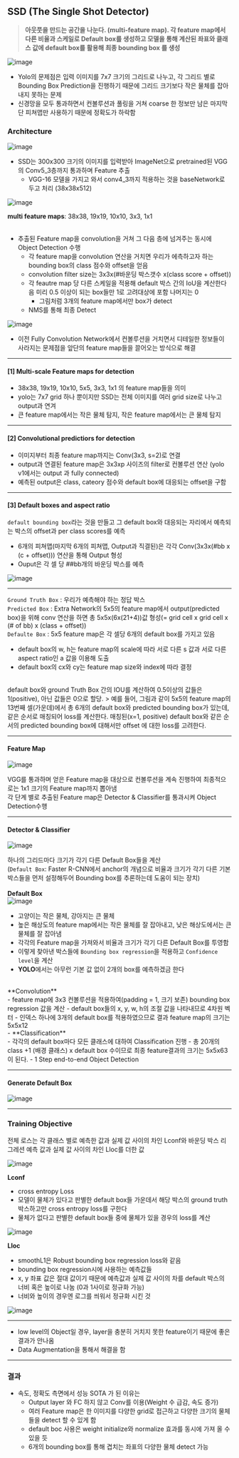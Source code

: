 ## SSD (The Single Shot Detector)

> **아웃풋을 만드는 공간을 나눈다. (multi-feature map). 각 feature map에서 다른 비율과 스케일로 Default box를 생성하고 모델을 통해 계산된 좌표와 클래스 값에 default box를 활용해 최종 bounding box 를 생성**

![image](https://user-images.githubusercontent.com/72767245/108738210-b8166c00-7576-11eb-9bde-38330ef9cfc9.png)


- Yolo의 문제점은 입력 이미지를 7x7 크기의 그리드로 나누고, 각 그리드 별로 Bounding Box Prediction을 진행하기 때문에 그리드 크기보다 작은 물체를 잡아내지 못하는 문제
- 신경망을 모두 통과하면서 컨볼루션과 풀링을 거쳐 coarse 한 정보만 남은 마지막 단 피쳐맵만 사용하기 때문에 정확도가 하락함

### Architecture

![image](https://user-images.githubusercontent.com/72767245/108737658-2c9cdb00-7576-11eb-9037-25665ea53338.png)

- SSD는 300x300 크기의 이미지를 입력받아 ImageNet으로 pretrained된 VGG의 Conv5_3층까지 통과하며 Feature 추출
  - VGG-16 모델을 가지고 와서 conv4_3까지 적용하는 것을 baseNetwork로 두고 처리 (38x38x512)

![image](https://user-images.githubusercontent.com/72767245/108805339-34df2f80-75e3-11eb-958e-9d66862f94ca.png)

**multi feature maps**: 38x38, 19x19, 10x10, 3x3, 1x1 <br><br>


- 추출된 Feature map을 convolution을 거쳐 그 다음 층에 넘겨주는 동시에 Object Detection 수행
  - 각 feature map을 convolution 연산을 거치면 우리가 에측하고자 하는 bounding box의 class 점수와 offset을 얻음
  - convolution filter size는 3x3x(#바운딩 박스갯수 x(class score + offset))
  - 각 feautre map 당 다른 스케일을 적용해 default 박스 간의 IoU을 계산한다음 미리 0.5 이상이 되는 box들만 1로 고려대상에 포함 나머지는 0
    - 그림처럼 3개의 feature map에서만 box가 detect
  - NMS를 통해 최종 Detect



![image](https://user-images.githubusercontent.com/72767245/108805993-d8304480-75e3-11eb-997d-e5386159dab0.png)


- 이전 Fully Convolution Network에서 컨볼루션을 거치면서 디테일한 정보들이 사라지는 문제점을 앞단의 feature map들을 끌어오는 방식으로 해결

---

#### [1] Multi-scale Feature maps for detection
- 38x38, 19x19, 10x10, 5x5, 3x3, 1x1 의 feature map들을 의미
- yolo는 7x7 grid 하나 뿐이지만 SSD는 전체 이미지를 여러 grid size로 나누고 output과 연겨 
- 큰 feature map에서는 작은 물체 탐지, 작은 feature map에서는 큰 물체 탐지

---

#### [2] Convolutional predictiors for detection
- 이미지부터 최종 feature map까지는 Conv(3x3, s=2)로 연결
- output과 연결된 feature map은 3x3xp 사이즈의 filter로 컨볼루션 연산 (yolo v1에서는 output 과 fully connected)
- 예측된 output은 class, cateory 점수와 default box에 대응되는 offset을 구함

---

#### [3] Default boxes and aspect ratio
```default bounding box```라는 것을 만들고 그 default box와 대응되는 자리에서 예측되는 박스의 offset과 per class scores를 예측
- 6개의 피쳐맵(마지막 6개의 피쳐맵, Output과 직결된)은 각각 Conv(3x3x(#bb x (c + offset))) 연산을 통해 Output 형성
- Ouput은 각 셀 당 ##bb개의 바운딩 박스를 예측

![image](https://user-images.githubusercontent.com/72767245/108809847-0f572380-75ed-11eb-8499-540ec6359e3d.png)


---

```Ground Truth Box``` : 우리가 예측해야 하는 정답 박스 <br>
```Predicted Box``` : Extra Network의 5x5의 feature map에서 output(predicted box)을 위해 conv 연산을 하면 총 5x5x(6x(21+4))값 형성(= grid cell x grid cell x (# of bb) x (class + offset)) <br>
```Defaulte Box``` : 5x5 feature map은 각 셀당 6개의 default box를 가지고 있음 <br>

- default box의 w, h는 feature map의 scale에 따라 서로 다른 s 값과 서로 다른 aspect ratio인 a 값을 이용해 도출
- default box의 cx와 cy는 feature map size와 index에 따라 결정
<br>
default box와 ground Truth Box 간의 IOU를 계산하여 0.5이상의 값들은 1(positive), 아닌 값들은 0으로 할당.
> 예를 들어, 그림과 같이 5x5의 feature map의 13번째 셀(가운데)에서 총 6개의 default box와 predicted bounding box가 있는데, 같은 순서로 매칭되어 loss를 계산한다. 매칭된(x=1, positive) default box와 같은 순서의 predicted bounding box에 대해서만 offset 에 대한 loss를 고려한다.


---

#### Feature Map

![image](https://user-images.githubusercontent.com/72767245/108804762-81c20680-75e1-11eb-82d6-c7138fad08b6.png)

VGG를 통과하며 얻은 Feature map을 대상으로 컨볼루션을 계속 진행하여 최종적으로는 1x1 크기의 Feature map까지 뽑아냄  
각 단계 별로 추출된 Feature map은 Detector & Classifier를 통과시켜 Object Detection수행

---

#### Detector & Classifier

![image](https://user-images.githubusercontent.com/72767245/108804860-cea5dd00-75e1-11eb-8e28-082649f9c8ef.png)

하나의 그리드마다 크기가 각기 다른 Default Box들을 계산 
<br>
(```Default Box```: Faster R-CNN에서 anchor의 개념으로 비율과 크기가 각기 다른 기본 박스들을 먼저 설정해두어 Bounding box를 추론하는데 도움이 되는 장치)  
<br>
**Default Box**  
![image](https://user-images.githubusercontent.com/72767245/108804984-2d6b5680-75e2-11eb-8be3-b7e6ece81c9e.png)

- 고양이는 작은 물체, 강아지는 큰 물체
- 높은 해상도의 feature map에서는 작은 물체를 잘 잡아내고, 낮은 해상도에서는 큰물체를 잘 잡아냄
- 각각의 Feature map을 가져와서 비율과 크기가 각기 다른 Default Box를 투영함
- 이렇게 찾아낸 박스들에 ```Bounding box regression```을 적용하고 ```Confidence level```을 계산
- **YOLO**에서는 아무런 기본 값 없이 2개의 box를 예측하겠금 한다
<br>
**Convolution** <br>
- feature map에 3x3 컨볼루션을 적용하여(padding = 1, 크기 보존) bounding box regression 값을 계산
- default box들의 x, y, w, h의 조절 값을 나타내므로 4차원 벡터
- 인덱스 하나에 3개의 default box를 적용하였으므로 결과 feature map의 크기는 5x5x12 <br>
- 
**Classification**<br>
- 각각의 default box마다 모든 클래스에 대하여 Classification 진행
- 총 20개의 class +1 (배경 클래스) x default box 수이므로 최종 feature결과의 크기는 5x5x63 이 된다.
- 1 Step end-to-end Object Detection

---

#### Generate Default Box 

 
![image](https://user-images.githubusercontent.com/72767245/108811131-06b41c80-75f0-11eb-9f6d-dd58f4b2bf50.png)


---
### Training Objective

전체 로스는 각 클래스 별로 예측한 값과 실제 값 사이의 차인 Lconf와 바운딩 박스 리그레션 예측 값과 실제 값 사이의 차인 Lloc를 더한 값<br>

![image](https://user-images.githubusercontent.com/72767245/108811197-2b0ff900-75f0-11eb-9c1e-be858919d8ce.png)

**Lconf**<br>
- cross entropy Loss
- 모델이 물체가 있다고 판별한 default box들 가운데서 해당 박스의 ground truth 박스하고만 cross entropy loss를 구한다
- 물체가 없다고 판별한 default box들 중에 물체가 있을 경우의 loss를 계산

![image](https://user-images.githubusercontent.com/72767245/108811223-37945180-75f0-11eb-92e3-db9af1060b4c.png)

**Lloc**<br>
- smoothL1은 Robust bounding box regression loss와 같음
- bounding box regression시에 사용하는 예측값들
-  x, y 좌표 값은 절대 값이기 때문에 예측값과 실제 값 사이의 차를 default 박스의 너비 혹은 높이로 나눔 (0과 1사이로 정규화 가능)
  - 너비와 높이의 경우엔 로그를 씌워서 정규화 시킨 것  

![image](https://user-images.githubusercontent.com/72767245/108811406-93f77100-75f0-11eb-8fb4-45ba0100dcab.png)

---

- low level의 Object일 경우, layer을 충분히 거치지 못한 feature이기 때문에 좋은 결과가 안나옴
- Data Augmentation을 통해서 해결을 함

---

### 결과
- 속도, 정확도 측면에서 성능 SOTA 가 된 이유는
  - Output layer 와 FC 하지 않고 Conv를 이용(Weight 수 급감, 속도 증가)
  - 여러 Feature map은 한 이미지를 다양한 grid로 접근하고 다양한 크기의 물체들을 detect 할 수 있게 함
  - default boc 사용은 weight initialize와 normalize 효과를 동시에 가져 올 수 있을 듯
  - 6개의 bounding box를 통해 겹치는 좌표의 다양한 물체 detect 가능


